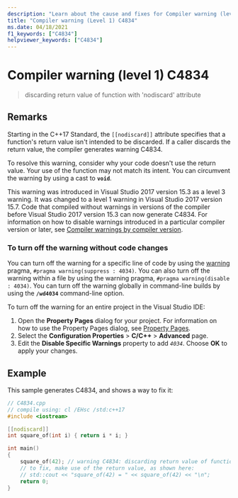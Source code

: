 ```yaml
---
description: "Learn about the cause and fixes for Compiler warning (level 1) C4834."
title: "Compiler warning (Level 1) C4834"
ms.date: 04/18/2021
f1_keywords: ["C4834"]
helpviewer_keywords: ["C4834"]
---
```

# Compiler warning (level 1) C4834

> discarding return value of function with 'nodiscard' attribute

## Remarks

Starting in the C++17 Standard, the `[[nodiscard]]` attribute specifies that a function's return value isn't intended to be discarded. If a caller discards the return value, the compiler generates warning C4834.

To resolve this warning, consider why your code doesn't use the return value. Your use of the function may not match its intent. You can circumvent the warning by using a cast to **`void`**.

This warning was introduced in Visual Studio 2017 version 15.3 as a level 3 warning. It was changed to a level 1 warning in Visual Studio 2017 version 15.7. Code that compiled without warnings in versions of the compiler before Visual Studio 2017 version 15.3 can now generate C4834. For information on how to disable warnings introduced in a particular compiler version or later, see [Compiler warnings by compiler version](compiler-warnings-by-compiler-version.md).

### To turn off the warning without code changes

You can turn off the warning for a specific line of code by using the [warning](../../preprocessor/warning.md) pragma, `#pragma warning(suppress : 4034)`. You can also turn off the warning within a file by using the warning pragma, `#pragma warning(disable : 4034)`. You can turn off the warning globally in command-line builds by using the **`/wd4034`** command-line option.

To turn off the warning for an entire project in the Visual Studio IDE:

1. Open the **Property Pages** dialog for your project. For information on how to use the Property Pages dialog, see [Property Pages](../../build/reference/property-pages-visual-cpp.md).
1. Select the **Configuration Properties** > **C/C++** > **Advanced** page.
1. Edit the **Disable Specific Warnings** property to add *`4034`*. Choose **OK** to apply your changes.

## Example

This sample generates C4834, and shows a way to fix it:

```cpp
// C4834.cpp
// compile using: cl /EHsc /std:c++17
#include <iostream>

[[nodiscard]]
int square_of(int i) { return i * i; }

int main()
{
    square_of(42); // warning C4834: discarding return value of function with 'nodiscard' attribute
    // to fix, make use of the return value, as shown here:
    // std::cout << "square_of(42) = " << square_of(42) << "\n";
    return 0;
}
```

